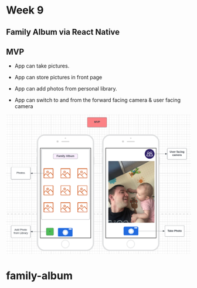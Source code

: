 # Week 9

## Family Album via React Native

## MVP

- App can take pictures.

- App can store pictures in front page

- App can add photos from personal library.

- App can switch to and from the forward facing camera & user facing camera

![img](./assets/MVP.png)
# family-album
